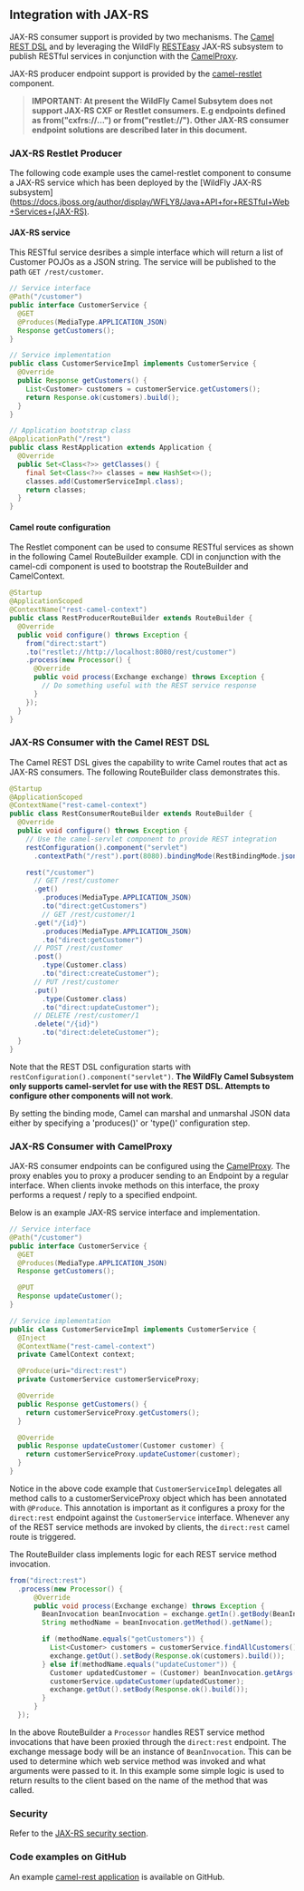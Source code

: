 ## Integration with JAX-RS
JAX-RS consumer support is provided by two mechanisms. The [Camel REST DSL](../components/camel-rest.md) and by leveraging the WildFly [RESTEasy](http://resteasy.jboss.org/) JAX-RS subsystem to publish RESTful services in conjunction with the [CamelProxy](http://camel.apache.org/using-camelproxy.html).

JAX-RS producer endpoint support is provided by the [camel-restlet](http://camel.apache.org/restlet.html) component.

> **IMPORTANT: At present the WildFly Camel Subsytem does not support JAX-RS CXF or Restlet consumers. E.g endpoints defined as from("cxfrs://...") or from("restlet://"). Other JAX-RS consumer endpoint solutions are described later in this document.**

### JAX-RS Restlet Producer

The following code example uses the camel-restlet component to consume a JAX-RS service which has been deployed by the [WildFly JAX-RS subsystem](https://docs.jboss.org/author/display/WFLY8/Java+API+for+RESTful+Web+Services+(JAX-RS).

#### JAX-RS service
This RESTful service desribes a simple interface which will return a list of Customer POJOs as a JSON string. The service will be published to the path `GET /rest/customer`.

```java
// Service interface
@Path("/customer")
public interface CustomerService {
  @GET
  @Produces(MediaType.APPLICATION_JSON)
  Response getCustomers();
}

// Service implementation
public class CustomerServiceImpl implements CustomerService {
  @Override
  public Response getCustomers() {
    List<Customer> customers = customerService.getCustomers();
    return Response.ok(customers).build();
  }
}

// Application bootstrap class
@ApplicationPath("/rest")
public class RestApplication extends Application {
  @Override
  public Set<Class<?>> getClasses() {
    final Set<Class<?>> classes = new HashSet<>();
    classes.add(CustomerServiceImpl.class);
    return classes;
  }
}
```

#### Camel route configuration
The Restlet component can be used to consume RESTful services as shown in the following Camel RouteBuilder example. CDI in conjunction with the camel-cdi component is used to bootstrap the RouteBuilder and CamelContext.

```java
@Startup
@ApplicationScoped
@ContextName("rest-camel-context")
public class RestProducerRouteBuilder extends RouteBuilder {
  @Override
  public void configure() throws Exception {
    from("direct:start")
    .to("restlet://http://localhost:8080/rest/customer")
    .process(new Processor() {
      @Override
      public void process(Exchange exchange) throws Exception {
        // Do something useful with the REST service response
      }
    });
  }
}
```

### JAX-RS Consumer with the Camel REST DSL

The Camel REST DSL gives the capability to write Camel routes that act as JAX-RS consumers. The following RouteBuilder class demonstrates this.

```java
@Startup
@ApplicationScoped
@ContextName("rest-camel-context")
public class RestConsumerRouteBuilder extends RouteBuilder {
  @Override
  public void configure() throws Exception {
    // Use the camel-servlet component to provide REST integration
    restConfiguration().component("servlet")
      .contextPath("/rest").port(8080).bindingMode(RestBindingMode.json);

    rest("/customer")
      // GET /rest/customer
      .get()
        .produces(MediaType.APPLICATION_JSON)
        .to("direct:getCustomers")
        // GET /rest/customer/1  
      .get("/{id}")
        .produces(MediaType.APPLICATION_JSON)
        .to("direct:getCustomer")
      // POST /rest/customer
      .post()
        .type(Customer.class)
        .to("direct:createCustomer");
      // PUT /rest/customer
      .put()  
        .type(Customer.class)
        .to("direct:updateCustomer");
      // DELETE /rest/customer/1  
      .delete("/{id}")
        .to("direct:deleteCustomer");  
  }
}
```

Note that the REST DSL configuration starts with `restConfiguration().component("servlet")`. **The WildFly Camel Subsystem only supports camel-servlet for use with the REST DSL. Attempts to configure other components will not work**.

By setting the binding mode, Camel can marshal and unmarshal JSON data either by specifying a 'produces()' or 'type()' configuration step.



### JAX-RS Consumer with CamelProxy

JAX-RS consumer endpoints can be configured using the [CamelProxy](http://camel.apache.org/using-camelproxy.html). The proxy enables
you to proxy a producer sending to an Endpoint by a regular interface. When clients invoke methods on this interface, the proxy performs a request / reply to a specified endpoint.

Below is an example JAX-RS service interface and implementation.

```java
// Service interface
@Path("/customer")
public interface CustomerService {
  @GET
  @Produces(MediaType.APPLICATION_JSON)
  Response getCustomers();

  @PUT
  Response updateCustomer();
}

// Service implementation
public class CustomerServiceImpl implements CustomerService {
  @Inject
  @ContextName("rest-camel-context")
  private CamelContext context;

  @Produce(uri="direct:rest")
  private CustomerService customerServiceProxy;  

  @Override
  public Response getCustomers() {
    return customerServiceProxy.getCustomers();
  }

  @Override
  public Response updateCustomer(Customer customer) {
    return customerServiceProxy.updateCustomer(customer);
  }
}
```

Notice in the above code example that `CustomerServiceImpl` delegates all method calls to a customerServiceProxy object which has been annotated
with `@Produce`. This annotation is important as it configures a proxy for the `direct:rest` endpoint against the `CustomerService` interface. Whenever any of the REST service methods are invoked by clients, the `direct:rest` camel route is triggered.

The RouteBuilder class implements logic for each REST service method invocation.

```java
from("direct:rest")
  .process(new Processor() {
      @Override
      public void process(Exchange exchange) throws Exception {
        BeanInvocation beanInvocation = exchange.getIn().getBody(BeanInvocation.class);
        String methodName = beanInvocation.getMethod().getName();

        if (methodName.equals("getCustomers")) {
          List<Customer> customers = customerService.findAllCustomers();
          exchange.getOut().setBody(Response.ok(customers).build());
        } else if(methodName.equals("updateCustomer")) {
          Customer updatedCustomer = (Customer) beanInvocation.getArgs()[0];
          customerService.updateCustomer(updatedCustomer);
          exchange.getOut().setBody(Response.ok().build());
        }
      }
  });
```
In the above RouteBuilder a `Processor` handles REST service method invocations that have been proxied through the `direct:rest` endpoint.
The exchange message body will be an instance of `BeanInvocation`. This can be used to determine which web service method was invoked and
what arguments were passed to it. In this example some simple logic is used to return results to the client based on the name of the method that
was called.

### Security

Refer to the [JAX-RS security section](../security/jaxrs.md).

### Code examples on GitHub

An example [camel-rest application](https://github.com/wildfly-extras/wildfly-camel/tree/3.0.0/examples/camel-rest) is available on GitHub.
